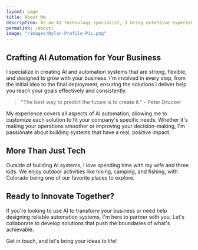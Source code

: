 ```yaml
---
layout: page
title: About Me
description: As an AI technology specialist, I bring extensive experience in developing scalable and resilient automation systems for enterprises. My passion lies in leveraging cutting-edge AI technologies to create solutions that drive efficiency, innovation, and transformative outcomes for businesses.
permalink: /about/
image: "/images/Dylan-Profile-Pic.png"
---
```


## Crafting AI Automation for Your Business

I specialize in creating AI and automation systems that are strong, flexible, and designed to grow with your business. I'm involved in every step, from the initial idea to the final deployment, ensuring the solutions I deliver help you reach your goals effectively and consistently.

> "The best way to predict the future is to create it." - Peter Drucker

My experience covers all aspects of AI automation, allowing me to customize each solution to fit your company's specific needs. Whether it's making your operations smoother or improving your decision-making, I'm passionate about building systems that have a real, positive impact.

## More Than Just Tech

Outside of building AI systems, I love spending time with my wife and three kids. We enjoy outdoor activities like hiking, camping, and fishing, with Colorado being one of our favorite places to explore.

## Ready to Innovate Together?

If you're looking to use AI to transform your business or need help designing reliable automation systems, I'm here to partner with you. Let's collaborate to develop solutions that push the boundaries of what's achievable.

Get in touch, and let's bring your ideas to life!
